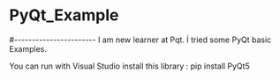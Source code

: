 # PyQt_Example
#-----------------------
I am new learner at Pqt. İ tried some PyQt basic Examples. 


You can run with Visual Studio
install this library : pip install PyQt5 
